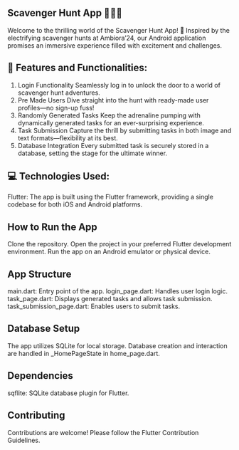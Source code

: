 ## Scavenger Hunt App 🕵️‍♂️📱
Welcome to the thrilling world of the Scavenger Hunt App! 🚀 Inspired by the electrifying scavenger hunts at Ambiora’24, our Android application promises an immersive experience filled with excitement and challenges.


## 🚀 Features and Functionalities:
1. Login Functionality
Seamlessly log in to unlock the door to a world of scavenger hunt adventures.
2. Pre Made Users
Dive straight into the hunt with ready-made user profiles—no sign-up fuss!
3. Randomly Generated Tasks
Keep the adrenaline pumping with dynamically generated tasks for an ever-surprising experience.
4. Task Submission
Capture the thrill by submitting tasks in both image and text formats—flexibility at its best.
5. Database Integration
Every submitted task is securely stored in a database, setting the stage for the ultimate winner.

## 💻 Technologies Used:
Flutter: The app is built using the Flutter framework, providing a single codebase for both iOS and Android platforms.

## How to Run the App
Clone the repository.
Open the project in your preferred Flutter development environment.
Run the app on an Android emulator or physical device.

## App Structure
main.dart: Entry point of the app.
login_page.dart: Handles user login logic.
task_page.dart: Displays generated tasks and allows task submission.
 task_submission_page.dart: Enables users to submit tasks.

## Database Setup
The app utilizes SQLite for local storage.
Database creation and interaction are handled in _HomePageState in home_page.dart.

## Dependencies
sqflite: SQLite database plugin for Flutter.

## Contributing
Contributions are welcome! Please follow the Flutter Contribution Guidelines.
